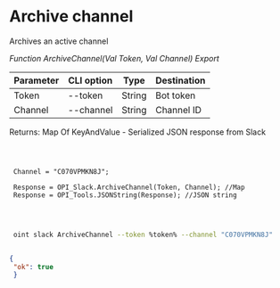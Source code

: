 ﻿---
sidebar_position: 4
---

# Archive channel
 Archives an active channel


*Function ArchiveChannel(Val Token, Val Channel) Export*

 | Parameter | CLI option | Type | Destination |
 |-|-|-|-|
 | Token | --token | String | Bot token |
 | Channel | --channel | String | Channel ID |

 
 Returns: Map Of KeyAndValue - Serialized JSON response from Slack

```bsl title="Code example"
	
 
 
 Channel = "C070VPMKN8J";
 
 Response = OPI_Slack.ArchiveChannel(Token, Channel); //Map
 Response = OPI_Tools.JSONString(Response); //JSON string
 
	
```

```sh title="CLI command example"
 
 oint slack ArchiveChannel --token %token% --channel "C070VPMKN8J"

```


```json title="Result"

{
 "ok": true
 }

```
